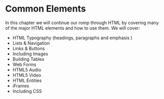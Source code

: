 # Common Elements

In this chapter we will continue our romp through HTML by covering many of the major HTML elements and how to use them. We will cover:

* HTML Typography (headings, paragraphs and emphasis )
* Lists & Navigation
* Links & Buttons
* Including Images
* Building Tables
* Web Forms
* HTML5 Audio
* HTML5 Video
* HTML Entities
* iFrames
* Including CSS